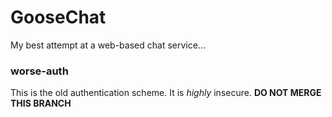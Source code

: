 # GooseChat
My best attempt at a web-based chat service...
### worse-auth
This is the old authentication scheme. It is *highly* insecure.
**DO NOT MERGE THIS BRANCH**
